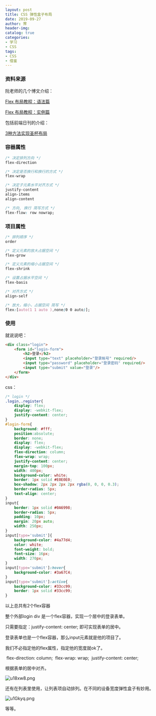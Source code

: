 ```yaml
---
layout: post
title: CSS 弹性盒子布局
date: 2019-09-27
author: 霁
header-img:
catalog: true
categories:
- 学习
- CSS
tags:
- CSS
- 借鉴
---
```


### 资料来源

阮老师的几个博文介绍：

[Flex 布局教程：语法篇](http://www.ruanyifeng.com/blog/2015/07/flex-grammar.html?tdsourcetag=s_pctim_aiomsg)

[Flex 布局教程：实例篇](http://www.ruanyifeng.com/blog/2015/07/flex-examples.html)

包括前端日刊的介绍：

[3种方法实现圣杯布局](https://funteas.com/topic/5a91bf18076d14fe50a8e1e7)



### 容器属性

```css
/* 决定排列方向 */
flex-direction

/* 决定是否换行和换行的方式 */
flex-wrap

/* 决定子元素水平对齐方式 */
justify-content
align-items
align-content

/* 方向, 换行 简写方式 */
flex-flow: row nowrap;
```

### 项目属性

```css
/* 排列顺序 */
order

/* 定义元素的放大占据空间 */
flex-grow

/* 定义元素的缩小占据空间 */
flex-shrink

/* 设置占据水平空间 */
flex-basis

/* 对齐方式 */
align-self

/* 放大，缩小，占据空间 简写 */
flex:[auto(1 1 auto ),none(0 0 auto)];
```

### 使用

就说说吧：

```html
<div class="login">
    <form id="login-form">
        <h2>登录</h2>
        <input type="text" placeholder="登录帐号" required/>
        <input type="password" placeholder="登录密码" required/>
        <input type="submit" value="登录"/>
    </form>
</div>
```

css：

```css
/* login */
.login,.register{
    display: flex;
    display: -webkit-flex;
    justify-content: center;
}
#login-form{
    background: #fff;
    position:absolute;
    border: none;
    display: flex;
    display: -webkit-flex;
    flex-direction: column;
    flex-wrap: wrap;
    justify-content: center;
    margin-top: 100px;
	width: 400px;
	background-color: white;
	border: 1px solid #E0E0E0;
	box-shadow: 2px 2px 2px 2px rgba(0, 0, 0, 0.3);
	border-radius: 5px;
	text-align: center;
}
input{
    border: 1px solid #0A6998;
    border-radius: 5px;
    padding: 10px;
    margin: 20px auto;
    width: 250px;
}
input[type='submit']{
	background-color: #4a77d4;
	color: white;
	font-weight: bold;
	font-size: 16px;
	width: 270px;
}
input[type='submit']:hover{
	background-color: #3a67C4;
}
input[type='submit']:active{
	background-color: #33cc99;
	border: 1px solid #33cc99;
}
```

以上总共有2个flex容器

整个外部login div 是一个flex容器，实现一个居中的登录表单。

只需要指定：justify-content: center; 即可实现表单的居中。



登录表单也是一个flex容器，那么input元素就是他的项目了。

我们不必指定他的flex属性，指定他的宽度就ok了。   

​	flex-direction: column;
​    		flex-wrap: wrap;
​    		justify-content: center;

根据表单的居中对齐。

![u18xw8.png](https://s2.ax1x.com/2019/09/28/u18xw8.png)

还有在列表里使用，让列表项自动排列。在不同的设备宽度弹性盒子有妙用。

![u1Gkyq.png](https://s2.ax1x.com/2019/09/28/u1Gkyq.png)

等等。